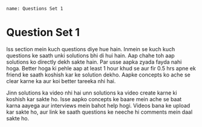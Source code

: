 ```ngMeta
name: Questions Set 1
```
# Question Set 1

Iss section mein kuch questions diye hue hain. Inmein se kuch kuch questions ke saath unki solutions bhi di hui hain. Aap chahe toh aap solutions ko directly dekh sakte hain. Par usse aapka zyada fayda nahi hoga. Better hoga ki pehle aap at least 1 hour khud se aur fir 0.5 hrs apne ek friend ke saath koshish kar ke solution dekho. Aapke concepts ko ache se clear karne ka aur koi better tareeka nhi hai.

Jinn solutions ka video nhi hai unn solutions ka video create karne ki koshish kar sakte ho. Isse aapko concepts ke baare mein ache se baat karna aayega aur interviews mein bahot help hogi. Videos bana ke upload kar sakte ho, aur link ke saath questions ke neeche hi comments mein daal sakte ho.
